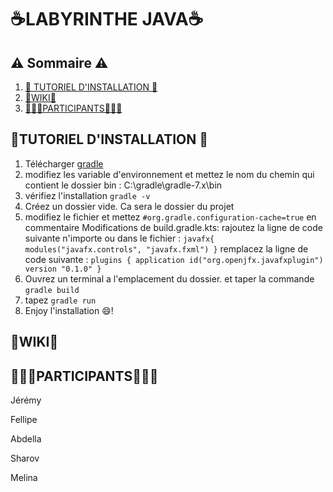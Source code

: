 # ☕LABYRINTHE JAVA☕
## ⚠️ Sommaire ⚠️
1. [📓 TUTORIEL D'INSTALLATION 📓](#tutoriel-dinstallation-)
2. [📖WIKI📖](#wiki)
3. [🧑‍🤝‍🧑PARTICIPANTS🧑‍🤝‍🧑](#participants)


## 📓TUTORIEL D'INSTALLATION 📓
1) Télécharger [gradle](https://gradle.org/install/)
2) modifiez les variable d'environnement et mettez le nom du chemin qui contient le dossier bin : C:\gradle\gradle-7.x\bin
3) vérifiez l'installation ``gradle -v``
4) Créez un dossier vide. Ca sera le dossier du projet
5) modifiez le fichier et mettez ``#org.gradle.configuration-cache=true`` en commentaire
Modifications de build.gradle.kts:
rajoutez la ligne de code suivante n'importe ou dans le fichier : 
``
javafx{
    modules("javafx.controls", "javafx.fxml")
}
``
remplacez la ligne de code suivante : 
``
plugins {
    application
    id("org.openjfx.javafxplugin") version "0.1.0"
}
``
6) Ouvrez un terminal a l'emplacement du dossier. et taper la commande ``gradle build``
7) tapez ``gradle run``
8) Enjoy l'installation 😄!
## 📖WIKI📖
## 🧑‍🤝‍🧑PARTICIPANTS🧑‍🤝‍🧑
Jérémy 

Fellipe

Abdella

Sharov

Melina
